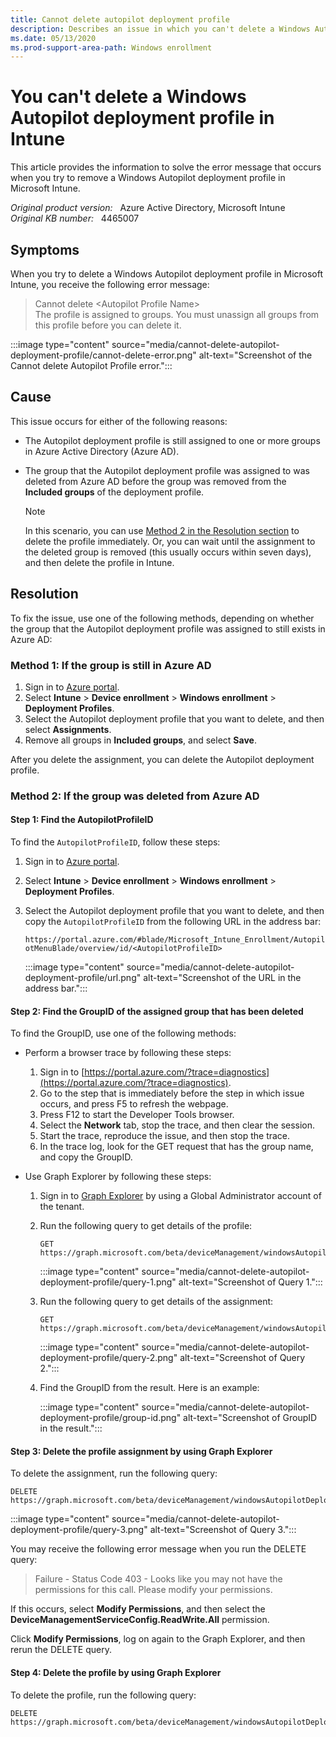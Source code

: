 ```yaml
---
title: Cannot delete autopilot deployment profile
description: Describes an issue in which you can't delete a Windows Autopilot deployment profile in Intune and receive an error.
ms.date: 05/13/2020
ms.prod-support-area-path: Windows enrollment
---
```

# You can't delete a Windows Autopilot deployment profile in Intune

This article provides the information to solve the error message that occurs when you try to remove a Windows Autopilot deployment profile in Microsoft Intune.

_Original product version:_ &nbsp; Azure Active Directory, Microsoft Intune  
_Original KB number:_ &nbsp; 4465007

## Symptoms

When you try to delete a Windows Autopilot deployment profile in Microsoft Intune, you receive the following error message:  

> Cannot delete \<Autopilot Profile Name>  
> The profile is assigned to groups. You must unassign all groups from this profile before you can delete it.

:::image type="content" source="media/cannot-delete-autopilot-deployment-profile/cannot-delete-error.png" alt-text="Screenshot of the Cannot delete Autopilot Profile error.":::

## Cause

This issue occurs for either of the following reasons:

- The Autopilot deployment profile is still assigned to one or more groups in Azure Active Directory (Azure AD).
- The group that the Autopilot deployment profile was assigned to was deleted from Azure AD before the group was removed from the **Included groups** of the deployment profile.

    > [!NOTE]
    > In this scenario, you can use [Method 2 in the Resolution section](#method-2-if-the-group-was-deleted-from-azure-ad) to delete the profile immediately. Or, you can wait until the assignment to the deleted group is removed (this usually occurs within seven days), and then delete the profile in Intune.

## Resolution

To fix the issue, use one of the following methods, depending on whether the group that the Autopilot deployment profile was assigned to still exists in Azure AD:

### Method 1: If the group is still in Azure AD

1. Sign in to [Azure portal](https://portal.azure.com/).
2. Select **Intune** > **Device enrollment** > **Windows enrollment** > **Deployment Profiles**.
3. Select the Autopilot deployment profile that you want to delete, and then select **Assignments**.
4. Remove all groups in **Included groups**, and select **Save**.

After you delete the assignment, you can delete the Autopilot deployment profile.

### Method 2: If the group was deleted from Azure AD

#### Step 1: Find the AutopilotProfileID

To find the `AutopilotProfileID`, follow these steps:

1. Sign in to [Azure portal](https://portal.azure.com/).
2. Select **Intune** > **Device enrollment** > **Windows enrollment** > **Deployment Profiles**.
3. Select the Autopilot deployment profile that you want to delete, and then copy the `AutopilotProfileID` from the following URL in the address bar:

    `https://portal.azure.com/#blade/Microsoft_Intune_Enrollment/AutopilotMenuBlade/overview/id/<AutopilotProfileID>`

    :::image type="content" source="media/cannot-delete-autopilot-deployment-profile/url.png" alt-text="Screenshot of the URL in the address bar.":::
  
#### Step 2: Find the GroupID of the assigned group that has been deleted

To find the GroupID, use one of the following methods:

- Perform a browser trace by following these steps:

  1. Sign in to [https://portal.azure.com/?trace=diagnostics](https://portal.azure.com/?trace=diagnostics).
  2. Go to the step that is immediately before the step in which issue occurs, and press F5 to refresh the webpage.
  3. Press F12 to start the Developer Tools browser.
  4. Select the **Network** tab, stop the trace, and then clear the session.
  5. Start the trace, reproduce the issue, and then stop the trace.
  6. In the trace log, look for the GET request that has the group name, and copy the GroupID.

- Use Graph Explorer by following these steps:
  1. Sign in to [Graph Explorer](https://developer.microsoft.com/graph/graph-explorer) by using a Global Administrator account of the tenant.
  2. Run the following query to get details of the profile:

     ```http
     GET https://graph.microsoft.com/beta/deviceManagement/windowsAutopilotDeploymentProfiles/<AutopilotProfileID>
     ```

     :::image type="content" source="media/cannot-delete-autopilot-deployment-profile/query-1.png" alt-text="Screenshot of Query 1.":::

  3. Run the following query to get details of the assignment:

     ```http
     GET https://graph.microsoft.com/beta/deviceManagement/windowsAutopilotDeploymentProfiles/<AutopilotProfileID>/assignments
     ```

     :::image type="content" source="media/cannot-delete-autopilot-deployment-profile/query-2.png" alt-text="Screenshot of Query 2.":::

  4. Find the GroupID from the result. Here is an example:

      :::image type="content" source="media/cannot-delete-autopilot-deployment-profile/group-id.png" alt-text="Screenshot of GroupID in the result.":::
  
#### Step 3: Delete the profile assignment by using Graph Explorer

To delete the assignment, run the following query:

```http
DELETE https://graph.microsoft.com/beta/deviceManagement/windowsAutopilotDeploymentProfiles/<AutopilotProfileID>/assignments/<AutopilotProfileID>_<GroupID>
```

:::image type="content" source="media/cannot-delete-autopilot-deployment-profile/query-3.png" alt-text="Screenshot of Query 3.":::

You may receive the following error message when you run the DELETE query:

> Failure - Status Code 403 - Looks like you may not have the permissions for this call. Please modify your permissions.

If this occurs, select **Modify Permissions**, and then select the **DeviceManagementServiceConfig.ReadWrite.All** permission.

Click **Modify Permissions**, log on again to the Graph Explorer, and then rerun the DELETE query.

#### Step 4: Delete the profile by using Graph Explorer

To delete the profile, run the following query:

```http
DELETE https://graph.microsoft.com/beta/deviceManagement/windowsAutopilotDeploymentProfiles/<AutopilotProfileID>
```
